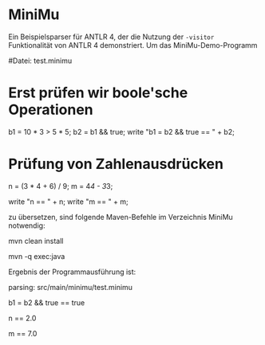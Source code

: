 MiniMu
======

Ein Beispielsparser für ANTLR 4, der die Nutzung der  `-visitor` Funktionalität von ANTLR 4 demonstriert.
Um das MiniMu-Demo-Programm

#Datei: test.minimu

# Erst prüfen wir boole'sche Operationen

b1 = 10 * 3 > 5 * 5;
b2 =  b1 && true;
write "b1 = b2 && true == " + b2;

# Prüfung von Zahlenausdrücken

n = (3 * 4 + 6) / 9;
m = 4*4 - 3*3;

write "n == " + n;
write "m == " + m;

zu übersetzen, sind folgende Maven-Befehle im Verzeichnis MiniMu notwendig:

mvn clean install

mvn -q exec:java

Ergebnis der Programmausführung ist:


parsing: src/main/minimu/test.minimu

b1 = b2 && true == true

n == 2.0

m == 7.0


